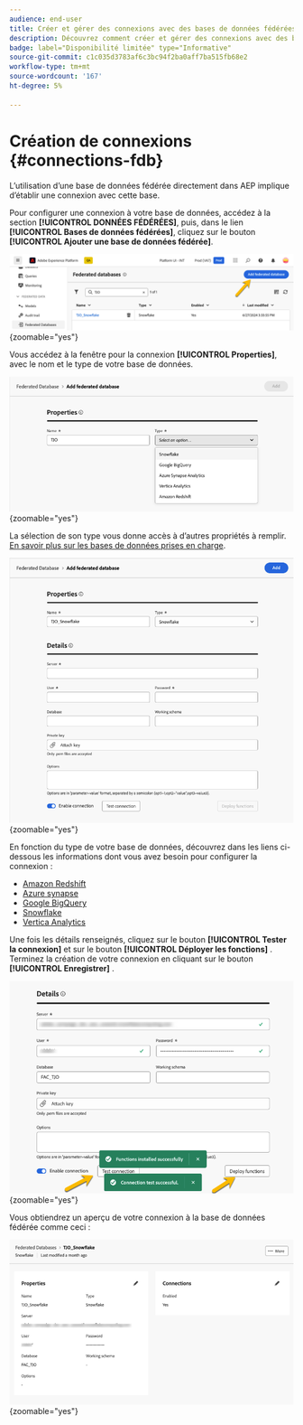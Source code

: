 ```yaml
---
audience: end-user
title: Créer et gérer des connexions avec des bases de données fédérées
description: Découvrez comment créer et gérer des connexions avec des bases de données fédérées
badge: label="Disponibilité limitée" type="Informative"
source-git-commit: c1c035d3783af6c3bc94f2ba0aff7ba515fb68e2
workflow-type: tm+mt
source-wordcount: '167'
ht-degree: 5%

---
```


# Création de connexions {#connections-fdb}

L’utilisation d’une base de données fédérée directement dans AEP implique d’établir une connexion avec cette base.

Pour configurer une connexion à votre base de données, accédez à la section **[!UICONTROL DONNÉES FÉDÉRÉES]**, puis, dans le lien **[!UICONTROL Bases de données fédérées]**, cliquez sur le bouton **[!UICONTROL Ajouter une base de données fédérée]**.

![](assets/connections_list.png){zoomable="yes"}

Vous accédez à la fenêtre pour la connexion **[!UICONTROL Properties]**, avec le nom et le type de votre base de données.

![](assets/connections_name.png){zoomable="yes"}

La sélection de son type vous donne accès à d’autres propriétés à remplir. [En savoir plus sur les bases de données prises en charge](federated-db.md).

![](assets/connections_details.png){zoomable="yes"}

En fonction du type de votre base de données, découvrez dans les liens ci-dessous les informations dont vous avez besoin pour configurer la connexion :

* [Amazon Redshift](federated-db.md#amazon-redshift)
* [Azure synapse](federated-db.md#azure-synapse-redshift)
* [Google BigQuery](federated-db.md#google-big-query)
* [Snowflake](federated-db.md#snowflake)
* [Vertica Analytics](federated-db.md#vertica-analytics)

Une fois les détails renseignés, cliquez sur le bouton **[!UICONTROL Tester la connexion]** et sur le bouton **[!UICONTROL Déployer les fonctions]** .
Terminez la création de votre connexion en cliquant sur le bouton **[!UICONTROL Enregistrer]** .

![](assets/connections_testdeploy.png){zoomable="yes"}

Vous obtiendrez un aperçu de votre connexion à la base de données fédérée comme ceci :

![](assets/connections_overview.png){zoomable="yes"}
